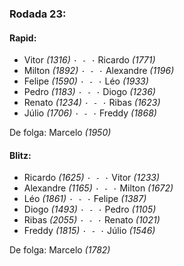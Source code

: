 ### Rodada 23:

#### Rapid:

* Vitor *(1316)* `· - ·` Ricardo *(1771)*  
* Milton *(1892)* `· - ·` Alexandre *(1196)*  
* Felipe *(1590)* `· - ·` Léo *(1933)*  
* Pedro *(1183)* `· - ·` Diogo *(1236)*  
* Renato *(1234)* `· - ·` Ribas *(1623)*  
* Júlio *(1706)* `· - ·` Freddy *(1868)*  

De folga: Marcelo *(1950)*

#### Blitz:

* Ricardo *(1625)* `· - ·` Vitor *(1233)*  
* Alexandre *(1165)* `· - ·` Milton *(1672)*  
* Léo *(1861)* `· - ·` Felipe *(1387)*  
* Diogo *(1493)* `· - ·` Pedro *(1105)*  
* Ribas *(2055)* `· - ·` Renato *(1021)*  
* Freddy *(1815)* `· - ·` Júlio *(1546)*  

De folga: Marcelo *(1782)*


